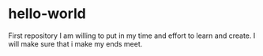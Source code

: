 # hello-world
First repository
I am willing to put in my time and effort to learn and create. I will make sure that i make my ends meet.
